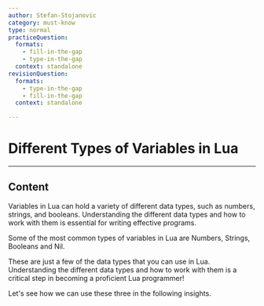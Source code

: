 ```yaml
---
author: Stefan-Stojanovic
category: must-know
type: normal
practiceQuestion:
  formats:
    - fill-in-the-gap
    - type-in-the-gap
  context: standalone
revisionQuestion:
  formats:
    - type-in-the-gap
    - fill-in-the-gap
  context: standalone

---
```


# Different Types of Variables in Lua

---
## Content

Variables in Lua can hold a variety of different data types, such as numbers, strings, and booleans. Understanding the different data types and how to work with them is essential for writing effective programs.

Some of the most common types of variables in Lua are Numbers, Strings, Booleans and Nil.

These are just a few of the data types that you can use in Lua. Understanding the different data types and how to work with them is a critical step in becoming a proficient Lua programmer!

Let's see how we can use these three in the following insights.